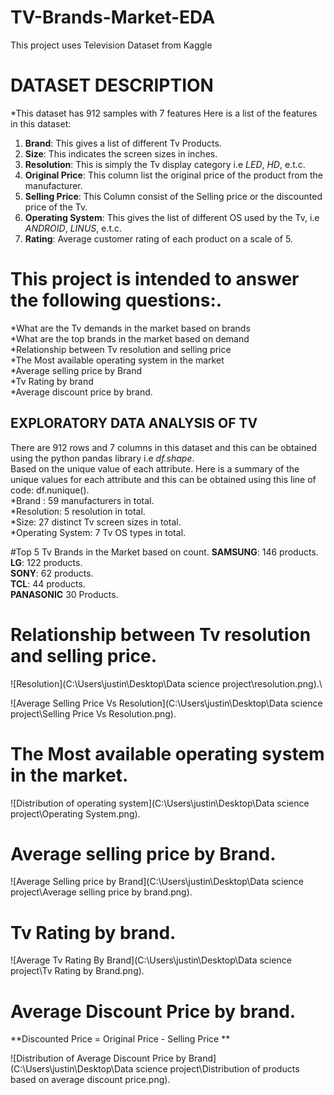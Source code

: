 # TV-Brands-Market-EDA
This project uses Television Dataset from Kaggle

# DATASET DESCRIPTION

*This dataset has 912 samples with 7 features 
Here is a list of the features in this dataset:
1. **Brand**: This gives a list of different Tv Products.
2. **Size**: This indicates the screen sizes in inches.
3. **Resolution**: This is simply the Tv display category i.e *LED*, *HD*, e.t.c.
4. **Original Price**: This column list the original price of the product from the manufacturer.
5. **Selling Price**: This Column consist of the Selling price or the discounted price of the Tv.
6. **Operating System**: This gives the list of different OS used by the Tv, i.e *ANDROID*, *LINUS*, e.t.c.
7. **Rating**: Average customer rating of each product on a scale of 5.


# This project is intended to answer the following questions:.

*What are the Tv demands in the market based on brands\
*What are the top brands in the market based on demand\
*Relationship between Tv resolution and selling price\
*The Most available operating system in the market\
*Average selling price by Brand\
*Tv Rating by brand\
*Average discount price by brand.


## EXPLORATORY DATA ANALYSIS OF TV 

There are 912 rows and 7 columns in this dataset and this can be obtained using the python pandas library i.e *df.shape*.\
Based on the unique value of each attribute. Here is a summary of the unique values for each attribute and this can be obtained using this line of code: df.nunique().\
*Brand : 59 manufacturers in total.\
*Resolution: 5 resolution in total.\
*Size: 27 distinct Tv screen sizes in total.\
*Operating System: 7 Tv OS types in total.

#Top 5 Tv Brands in the Market based on count.
**SAMSUNG**: 146 products.\
**LG**: 122 products.\
**SONY**: 62 products.\
**TCL**: 44 products.\
**PANASONIC** 30 Products.

# Relationship between Tv resolution and selling price.

![Resolution](C:\Users\justin\Desktop\Data science project\resolution.png).\

![Average Selling Price Vs Resolution](C:\Users\justin\Desktop\Data science project\Selling Price Vs Resolution.png).

# The Most available operating system in the market.

![Distribution of operating system](C:\Users\justin\Desktop\Data science project\Operating System.png).


# Average selling price by Brand.

![Average Selling price by Brand](C:\Users\justin\Desktop\Data science project\Average selling price by brand.png).


# Tv Rating by brand.

![Average Tv Rating By Brand](C:\Users\justin\Desktop\Data science project\Tv Rating by Brand.png).


# Average Discount Price by brand.

**Discounted Price = Original Price - Selling Price **


![Distribution of Average Discount Price by Brand](C:\Users\justin\Desktop\Data science project\Distribution of products based on average discount price.png).


